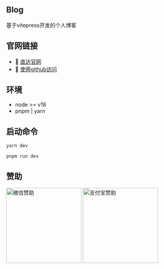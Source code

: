 ## Blog
基于vitepress开发的个人博客

## 官网链接
- :car: [直达官网](http://www.jwblog.cn)
- :beginner: [使用github访问](https://jiangwan1773.github.io/blog/)

## 环境
- node >= v18
- pnpm | yarn

## 启动命令
```yarn
yarn dev
```
```pnpm
pnpm run dev
```

## 赞助
<img src="http://www.jwblog.cn/assets/wechat.CDdxMHAw.png" alt="微信赞助" width="200" height="200" />
<img src="http://www.jwblog.cn/assets/zhifubao.D9wm-LBr.png" alt="支付宝赞助" width="200" height="200" />

